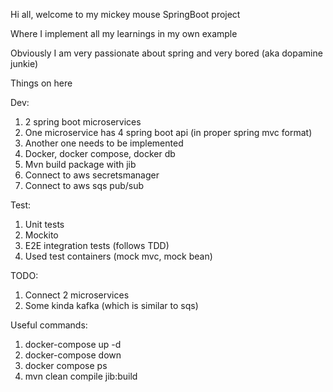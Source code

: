 Hi all, welcome to my mickey mouse SpringBoot project

Where I implement all my learnings in my own example

Obviously I am very passionate about spring and very bored (aka dopamine junkie)

Things on here

Dev:
1. 2 spring boot microservices
2. One microservice has 4 spring boot api (in proper spring mvc format)
3. Another one needs to be implemented
4. Docker, docker compose, docker db
5. Mvn build package with jib
6. Connect to aws secretsmanager
7. Connect to aws sqs pub/sub

Test:

1. Unit tests
2. Mockito
3. E2E integration tests (follows TDD)
4. Used test containers (mock mvc, mock bean)

TODO:
1. Connect 2 microservices
2. Some kinda kafka (which is similar to sqs)

Useful commands:

1. docker-compose up -d
2. docker-compose down
3. docker compose ps
4. mvn clean compile jib:build